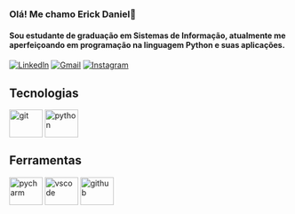 ### Olá! Me chamo Erick Daniel👋
#### Sou estudante de graduação em Sistemas de Informação, atualmente me aperfeiçoando em programação na linguagem Python e suas aplicações.
#### 

[![Linkedln](https://img.shields.io/badge/LinkedIn-0077B5?style=for-the-badge&logo=linkedin&logoColor=white)](https://www.linkedin.com/in/erick-daniel-06561a215/)
[![Gmail](https://img.shields.io/badge/Gmail-D14836?style=for-the-badge&logo=gmail&logoColor=white)](erickd8887@gmail.com)
[![Instagram](https://img.shields.io/badge/Instagram-E4405F?style=for-the-badge&logo=instagram&logoColor=white)](https://www.instagram.com/erickdan/) 

## Tecnologias
<div>
  <img align="center" alt="git" height="50" width="60" src="https://cdn.jsdelivr.net/gh/devicons/devicon/icons/git/git-original.svg" />
  <img align="center" alt="python" height="50" width="60" src="https://cdn.jsdelivr.net/gh/devicons/devicon/icons/python/python-original.svg" />
</div>

## Ferramentas
<div>
  <img align="center" alt="pycharm" height="50" width="60" src="https://cdn.jsdelivr.net/gh/devicons/devicon/icons/pycharm/pycharm-original.svg" />
  <img align="center" alt="vscode" height="50" width="60" src="https://cdn.jsdelivr.net/gh/devicons/devicon/icons/vscode/vscode-original.svg" />
  <img align="center" alt="github" height="50" width="60" src="https://cdn.jsdelivr.net/gh/devicons/devicon/icons/github/github-original.svg" />
</div>

